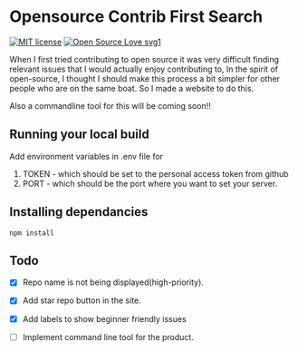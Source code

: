 # Opensource Contrib First Search
[![MIT license](https://img.shields.io/badge/License-MIT-blue.svg)](https://github.com/krishnanunnir/server_monitor_bot/blob/master/LICENSE)
[![Open Source Love svg1](https://badges.frapsoft.com/os/v1/open-source.svg?v=103)](https://github.com/ellerbrock/open-source-badges/)

When I first tried contributing to open source it was very difficult finding relevant issues that I would actually enjoy contributing to, In the spirit of open-source, I thought I should make this process a bit simpler for other people who are on the same boat. So I made a website to do this.

Also a commandline tool for this will be coming soon!!

## Running your local build

Add environment variables in .env file for
1. TOKEN - which should be set to the personal access token from github
2. PORT - which should be the port where you want to set your server.

## Installing dependancies

```npm install```

## Todo

- [x] Repo name is not being displayed(high-priority).  
- [x] Add star repo button in the site.  
- [x] Add labels to show beginner friendly issues
- [ ] Implement command line tool for the product.

